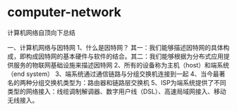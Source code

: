 # computer-network
计算机网络自顶向下总结

一、计算机网络与因特网
1、什么是因特网？
    其一：我们能够描述因特网的具体构成，即构成因特网的基本硬件与软件的结合。其二：我们能够根据为分布式应用提供服务的物联网基础设施来描述因特网
2、所有的设备称为主机（host）和端系统（end system）
3、端系统通过通信链路与分组交换机连接到一起
4、当今最著名的两种分组交换机类型为：路由器和链路层交换机
5、ISP为端系统提供了不同类型的网络接入：线缆调制解调器、数字用户线（DSL）、高速局域网接入、移动无线接入。
